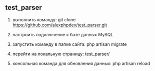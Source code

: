 ## test_parser

1. выполнить команду: git clone https://github.com/alexphpdev/test_parser.git

2. настроить подключение к базе данных MySQL

3. запустить команду в папке сайта: php artisan migrate

4. перейти на локальную страницу: test_parser/

5. консольная команда для обновления данных: php artisan reload

